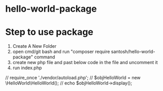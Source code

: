 # hello-world-package

# Step to use package 
1. Create A New Folder
2. open cmd/git bash and run "composer require santosh/hello-world-package" command
3. create new php file and past below code in the file and uncomment it
4. run index.php

// require_once './vendor/autoload.php';
// $objHelloWorld = new \HelloWorld\HelloWorld();
// echo  $objHelloWorld->display();
